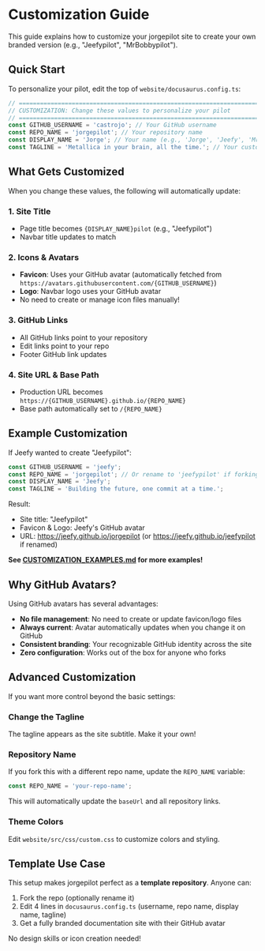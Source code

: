 # Customization Guide

This guide explains how to customize your jorgepilot site to create your own branded version (e.g., "Jeefypilot", "MrBobbypilot").

## Quick Start

To personalize your pilot, edit the top of `website/docusaurus.config.ts`:

```typescript
// ============================================================================
// CUSTOMIZATION: Change these values to personalize your pilot
// ============================================================================
const GITHUB_USERNAME = 'castrojo'; // Your GitHub username
const REPO_NAME = 'jorgepilot'; // Your repository name
const DISPLAY_NAME = 'Jorge'; // Your name (e.g., 'Jorge', 'Jeefy', 'MrBobby')
const TAGLINE = 'Metallica in your brain, all the time.'; // Your custom tagline
```

## What Gets Customized

When you change these values, the following will automatically update:

### 1. Site Title
- Page title becomes `{DISPLAY_NAME}pilot` (e.g., "Jeefypilot")
- Navbar title updates to match

### 2. Icons & Avatars
- **Favicon**: Uses your GitHub avatar (automatically fetched from `https://avatars.githubusercontent.com/{GITHUB_USERNAME}`)
- **Logo**: Navbar logo uses your GitHub avatar
- No need to create or manage icon files manually!

### 3. GitHub Links
- All GitHub links point to your repository
- Edit links point to your repo
- Footer GitHub link updates

### 4. Site URL & Base Path
- Production URL becomes `https://{GITHUB_USERNAME}.github.io/{REPO_NAME}`
- Base path automatically set to `/{REPO_NAME}`

## Example Customization

If Jeefy wanted to create "Jeefypilot":

```typescript
const GITHUB_USERNAME = 'jeefy';
const REPO_NAME = 'jorgepilot'; // Or rename to 'jeefypilot' if forking with a new name
const DISPLAY_NAME = 'Jeefy';
const TAGLINE = 'Building the future, one commit at a time.';
```

Result:
- Site title: "Jeefypilot"
- Favicon & Logo: Jeefy's GitHub avatar
- URL: https://jeefy.github.io/jorgepilot (or https://jeefy.github.io/jeefypilot if renamed)

**See [CUSTOMIZATION_EXAMPLES.md](CUSTOMIZATION_EXAMPLES.md) for more examples!**

## Why GitHub Avatars?

Using GitHub avatars has several advantages:
- **No file management**: No need to create or update favicon/logo files
- **Always current**: Avatar automatically updates when you change it on GitHub
- **Consistent branding**: Your recognizable GitHub identity across the site
- **Zero configuration**: Works out of the box for anyone who forks

## Advanced Customization

If you want more control beyond the basic settings:

### Change the Tagline
The tagline appears as the site subtitle. Make it your own!

### Repository Name
If you fork this with a different repo name, update the `REPO_NAME` variable:
```typescript
const REPO_NAME = 'your-repo-name';
```

This will automatically update the `baseUrl` and all repository links.

### Theme Colors
Edit `website/src/css/custom.css` to customize colors and styling.

## Template Use Case

This setup makes jorgepilot perfect as a **template repository**. Anyone can:
1. Fork the repo (optionally rename it)
2. Edit 4 lines in `docusaurus.config.ts` (username, repo name, display name, tagline)
3. Get a fully branded documentation site with their GitHub avatar

No design skills or icon creation needed!
